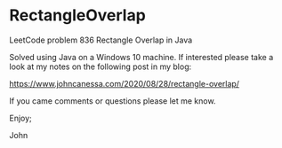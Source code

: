 # RectangleOverlap
LeetCode problem 836 Rectangle Overlap in Java

Solved using Java on a Windows 10 machine.
If interested please take a look at my notes on the following post in my blog:

https://www.johncanessa.com/2020/08/28/rectangle-overlap/

If you came comments or questions please let me know.

Enjoy;

John
